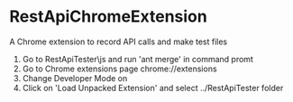 # RestApiChromeExtension

A Chrome extension to record API calls and make test files

1. Go to RestApiTester\js and run 'ant merge' in command promt
2. Go to Chrome extensions page chrome://extensions
3. Change Developer Mode on
4. Click on 'Load Unpacked Extension' and select ../RestApiTester folder
